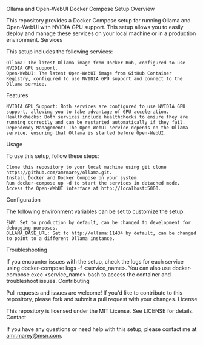 Ollama and Open-WebUI Docker Compose Setup
Overview

This repository provides a Docker Compose setup for running Ollama and Open-WebUI with NVIDIA GPU support. This setup allows you to easily deploy and manage these services on your local machine or in a production environment.
Services

This setup includes the following services:

    Ollama: The latest Ollama image from Docker Hub, configured to use NVIDIA GPU support.
    Open-WebUI: The latest Open-WebUI image from GitHub Container Registry, configured to use NVIDIA GPU support and connect to the Ollama service.

Features

    NVIDIA GPU Support: Both services are configured to use NVIDIA GPU support, allowing you to take advantage of GPU acceleration.
    Healthchecks: Both services include healthchecks to ensure they are running correctly and can be restarted automatically if they fail.
    Dependency Management: The Open-WebUI service depends on the Ollama service, ensuring that Ollama is started before Open-WebUI.

Usage

To use this setup, follow these steps:

    Clone this repository to your local machine using git clone https://github.com/amrmarey/ollama.git.
    Install Docker and Docker Compose on your system.
    Run docker-compose up -d to start the services in detached mode.
    Access the Open-WebUI interface at http://localhost:5000.

Configuration

The following environment variables can be set to customize the setup:

    ENV: Set to production by default, can be changed to development for debugging purposes.
    OLLAMA_BASE_URL: Set to http://ollama:11434 by default, can be changed to point to a different Ollama instance.

Troubleshooting

If you encounter issues with the setup, check the logs for each service using docker-compose logs -f <service_name>. You can also use docker-compose exec <service_name> bash to access the container and troubleshoot issues.
Contributing

Pull requests and issues are welcome! If you'd like to contribute to this repository, please fork and submit a pull request with your changes.
License

This repository is licensed under the MIT License. See LICENSE for details.
Contact

If you have any questions or need help with this setup, please contact me at amr.marey@msn.com.
